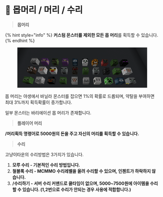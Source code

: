 # 🥲 몹머리 / 머리 / 수리

> **몹머리**

{% hint style="info" %}
**커스텀 몬스터를 제외한 모든 몹 머리**를 획득할 수 있습니다.
{% endhint %}

<figure><img src="../.gitbook/assets/image (132).png" alt=""><figcaption></figcaption></figure>

몹 머리는 야생에서 바닐라 몬스터를 잡으면 1%의 확률로 드롭되며, 약탈을 부여하면 최대 3%까지 획득확률이 증가합니다.

일부 몬스터는 바리에이션 몹 머리가 존재합니다.

> **플레이어 머리**

**/머리획득 명령어로 5000원의 돈을 주고 자신의 머리를 획득할 수 있습니다.**

> **수리**

고냥이타운의 수리방법은 3가지가 있습니다.

1. **모루 수리 - 기본적인 수리 방법입니다.**
2. **철블록 수리 - MCMMO 수리레벨을 올려 수리할 수 있으며, 인첸트가 하락하지 않습니다.**
3. **/수리하기 - 서버 수리 커맨드로 쿨타임이 없으며, 5000\~7500원에 아이템을 수리할 수 있습니다. (1,2번으로 수리가 안되는 경우 사용에 적합합니다.)**
